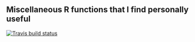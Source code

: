 ## Miscellaneous R functions that I find personally useful

<!-- badges: start -->
[![Travis build status](https://api.travis-ci.org/pbreheny/breheny.svg?branch=master)](https://travis-ci.org/pbreheny/breheny)
<!-- badges: end -->
